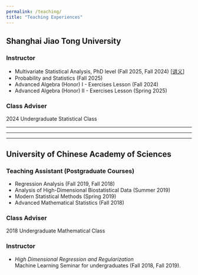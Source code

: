 ```yaml
---
permalink: /teaching/
title: "Teaching Experiences"
---
```


## Shanghai Jiao Tong University

### Instructor
- Multivariate Statistical Analysis, PhD level (Fall 2025, Fall 2024) [[讲义](https://pan.baidu.com/s/1xvWPyaKUxGy_DKIfLCzG-Q)]
- Probability and Statistics (Fall 2025) 
- Advanced Algebra (Honor) I - Exercises Lesson (Fall 2024)
- Advanced Algebra (Honor) II - Exercises Lesson (Spring 2025)

### Class Adviser
2024 Undergraduate Statistical Class

- - -
    
- - -
    
     
- - -
## University of Chinese Academy of Sciences

### Teaching Assistant (Postgraduate Courses)
- Regression Analysis (Fall 2019, Fall 2018)
- Analysis of High-Dimensional Biostatistical Data (Summer 2019) 
- Modern Statistical Methods (Spring 2019)  
- Advanced Mathematical Statistics (Fall 2018)

### Class Adviser
2018 Undergraduate Mathematical Class

### Instructor
- *High Dimensional Regression and Regularization*  
Machine Learning Seminar for undergraduates (Fall 2018, Fall 2019).  



